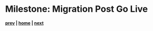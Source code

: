 # Milestone: Migration Post Go Live

#### [prev](./migration.md) | [home](./welcome.md)  | [next](./resources.md)